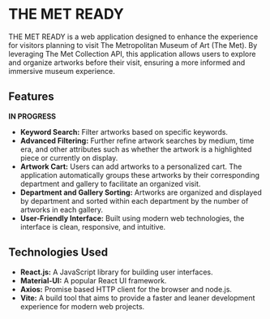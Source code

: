 # THE MET READY 

THE MET READY is a web application designed to enhance the experience for visitors planning to visit The Metropolitan Museum of Art (The Met). By leveraging The Met Collection API, this application allows users to explore and organize artworks before their visit, ensuring a more informed and immersive museum experience.

## Features
**IN PROGRESS**
- **Keyword Search:** Filter artworks based on specific keywords.
- **Advanced Filtering:** Further refine artwork searches by medium, time era, and other attributes such as whether the artwork is a highlighted piece or currently on display.
- **Artwork Cart:** Users can add artworks to a personalized cart. The application automatically groups these artworks by their corresponding department and gallery to facilitate an organized visit.
- **Department and Gallery Sorting:** Artworks are organized and displayed by department and sorted within each department by the number of artworks in each gallery.
- **User-Friendly Interface:** Built using modern web technologies, the interface is clean, responsive, and intuitive.

## Technologies Used

- **React.js:** A JavaScript library for building user interfaces.
- **Material-UI:** A popular React UI framework.
- **Axios:** Promise based HTTP client for the browser and node.js.
- **Vite:** A build tool that aims to provide a faster and leaner development experience for modern web projects.
